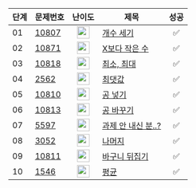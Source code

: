 | **단계** | **문제번호** | **난이도** | **제목** | **성공** |
|--------|----------|:---------:|--------|:--------:|
| 01     | [10807](https://www.acmicpc.net/problem/10807) | <img src="../../images/브5.svg" alt="브5" width="25"/> | [개수 세기](./04_solution/01_10807.md) | ✅ |
| 02     | [10871](https://www.acmicpc.net/problem/10871) | <img src="../../images/브5.svg" alt="브5" width="25"/> | [X보다 작은 수](./04_solution/02_10871.md) | ✅ |
| 03     | [10818](https://www.acmicpc.net/problem/10818) | <img src="../../images/브3.svg" alt="브3" width="25"/> | [최소, 최대](./04_solution/03_10818.md) | ✅ |
| 04     | [2562](https://www.acmicpc.net/problem/2562) | <img src="../../images/브3.svg" alt="브3" width="25"/> | [최댓값](./04_solution/04_2562.md) | ✅ |
| 05     | [10810](https://www.acmicpc.net/problem/10810) | <img src="../../images/브3.svg" alt="브3" width="25"/> | [공 넣기](./04_solution/05_10810.md) | ✅ |
| 06     | [10813](https://www.acmicpc.net/problem/10813) | <img src="../../images/브2.svg" alt="브2" width="25"/> | [공 바꾸기](./04_solution/06_10813.md) | ✅ |
| 07     | [5597](https://www.acmicpc.net/problem/5597) | <img src="../../images/브3.svg" alt="브3" width="25"/> | [과제 안 내신 분..?](./04_solution/07_5597.md) | ✅ |
| 08     | [3052](https://www.acmicpc.net/problem/3052) | <img src="../../images/브2.svg" alt="브2" width="25"/> | [나머지](./04_solution/08_3052.md) | ✅ |
| 09     | [10811](https://www.acmicpc.net/problem/10811) | <img src="../../images/브2.svg" alt="브2" width="25"/> | [바구니 뒤집기](./04_solution/09_10811.md) | ✅ |
| 10     | [1546](https://www.acmicpc.net/problem/1546) | <img src="../../images/브1.svg" alt="브1" width="25"/> | [평균](./04_solution/10_1546.md) | ✅ |
